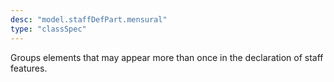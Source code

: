 ```yaml
---
desc: "model.staffDefPart.mensural"
type: "classSpec"
---
```


Groups elements that may appear more than once in the declaration of staff
features.